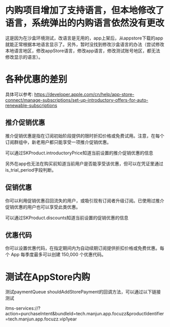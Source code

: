 # 内购项目增加了支持语言，但本地修改了语言，系统弹出的内购语言依然没有更改

这是因为在沙盒环境测试，改语言是无用的，app上架后，从appstore下载的app就能正常根据本地语言显示了。另外，暂时没找到修改沙盒语言的办法（尝试修改本地语言地区，修改appStore语言，修改app语言，修改测试账号地区，都无法修改显示的语言）。

# 各种优惠的差别

具体可以参考: https://developer.apple.com/cn/help/app-store-connect/manage-subscriptions/set-up-introductory-offers-for-auto-renewable-subscriptions

## 推介促销优惠

推介促销优惠是指在订阅初始阶段提供的限时折扣价格或免费试用。注意，在每个订阅群组中，新老用户都只能享受一项推介促销优惠。

可以通过SKProduct.introductoryPrice知道当前设置的推介促销优惠的信息

另外在app也无法在购买前知道当前用户是否能享受该优惠，但可以在凭证里通过is_trial_period字段判断。


## 促销优惠

你可以利用促销优惠召回流失的用户，或吸引现有订阅者升级订阅。已使用过推介促销优惠的用户也可以享受此类优惠。

可以通过SKProduct.discounts知道当前设置的促销优惠的信息

## 优惠代码

你可以设置优惠代码，在指定期间内为自动续期订阅提供折扣价格或免费优惠。每个 App 每季度最多可以创建 150,000 个优惠代码。

# 测试在AppStore内购

测试paymentQueue shouldAddStorePayment的回调方法，可以通过以下链接测试

itms-services://?action=purchaseIntent&bundleId=tech.manjun.app.focuzz&productIdentifier=tech.manjun.app.focuzz.vip1year
